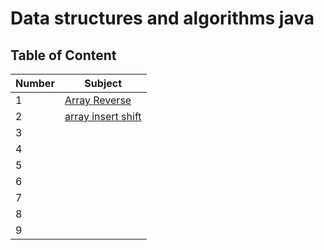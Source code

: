 # Data structures and algorithms java


## Table of Content

| Number | Subject                                                          |
| ------ | ---------------------------------------------------------------- |
| 1      | [Array Reverse](./array-reverse/array-reverse.md)                |
| 2      | [array insert shift](./array-insert-shift/array-insert-shift.md) |
| 3      |                                                                  |
| 4      |                                                                  |
| 5      |                                                                  |
| 6      |                                                                  |
| 7      |                                                                  |
| 8      |                                                                  |
| 9      |                                                                  |


